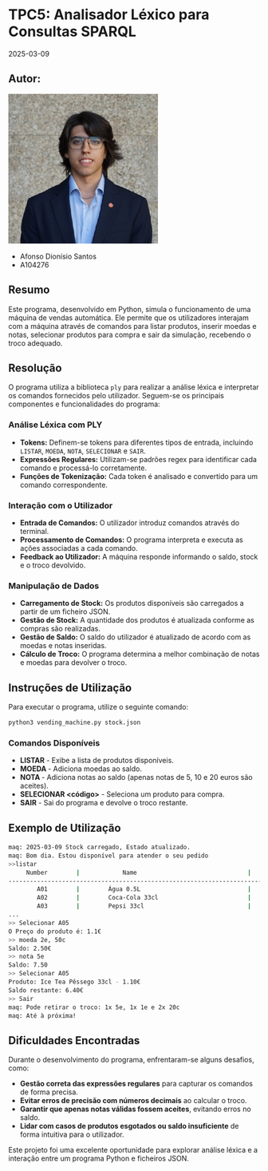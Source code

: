 # TPC5: Analisador Léxico para Consultas SPARQL

2025-03-09

## Autor:
![Nome do Autor](../profile.jpg)  
- Afonso Dionísio Santos
- A104276

## Resumo

Este programa, desenvolvido em Python, simula o funcionamento de uma máquina de vendas automática. Ele permite que os utilizadores interajam com a máquina através de comandos para listar produtos, inserir moedas e notas, selecionar produtos para compra e sair da simulação, recebendo o troco adequado.

## Resolução

O programa utiliza a biblioteca `ply` para realizar a análise léxica e interpretar os comandos fornecidos pelo utilizador. Seguem-se os principais componentes e funcionalidades do programa:

### Análise Léxica com PLY

- **Tokens:** Definem-se tokens para diferentes tipos de entrada, incluindo `LISTAR`, `MOEDA`, `NOTA`, `SELECIONAR` e `SAIR`.
- **Expressões Regulares:** Utilizam-se padrões regex para identificar cada comando e processá-lo corretamente.
- **Funções de Tokenização:** Cada token é analisado e convertido para um comando correspondente.

### Interação com o Utilizador

- **Entrada de Comandos:** O utilizador introduz comandos através do terminal.
- **Processamento de Comandos:** O programa interpreta e executa as ações associadas a cada comando.
- **Feedback ao Utilizador:** A máquina responde informando o saldo, stock e o troco devolvido.

### Manipulação de Dados

- **Carregamento de Stock:** Os produtos disponíveis são carregados a partir de um ficheiro JSON.
- **Gestão de Stock:** A quantidade dos produtos é atualizada conforme as compras são realizadas.
- **Gestão de Saldo:** O saldo do utilizador é atualizado de acordo com as moedas e notas inseridas.
- **Cálculo de Troco:** O programa determina a melhor combinação de notas e moedas para devolver o troco.

## Instruções de Utilização

Para executar o programa, utilize o seguinte comando:

```sh
python3 vending_machine.py stock.json
```

### Comandos Disponíveis

- **LISTAR** - Exibe a lista de produtos disponíveis.
- **MOEDA <valor>** - Adiciona moedas ao saldo.
- **NOTA <valor>** - Adiciona notas ao saldo (apenas notas de 5, 10 e 20 euros são aceites).
- **SELECIONAR <código>** - Seleciona um produto para compra.
- **SAIR** - Sai do programa e devolve o troco restante.

## Exemplo de Utilização

```sh
maq: 2025-03-09 Stock carregado, Estado atualizado.
maq: Bom dia. Estou disponível para atender o seu pedido
>>listar
     Number        |            Name                               |       Stock      |    Price
--------------------------------------------------------------------------------------------------------
        A01        |        Água 0.5L                              |      10          |      0.7
        A02        |        Coca-Cola 33cl                         |      7           |      1.2
        A03        |        Pepsi 33cl                             |      6           |      1.2
...
>> Selecionar A05
O Preço do produto é: 1.1€
>> moeda 2e, 50c
Saldo: 2.50€
>> nota 5e
Saldo: 7.50
>> Selecionar A05
Produto: Ice Tea Pêssego 33cl - 1.10€
Saldo restante: 6.40€
>> Sair
maq: Pode retirar o troco: 1x 5e, 1x 1e e 2x 20c
maq: Até à próxima!
```

## Dificuldades Encontradas

Durante o desenvolvimento do programa, enfrentaram-se alguns desafios, como:

- **Gestão correta das expressões regulares** para capturar os comandos de forma precisa.
- **Evitar erros de precisão com números decimais** ao calcular o troco.
- **Garantir que apenas notas válidas fossem aceites**, evitando erros no saldo.
- **Lidar com casos de produtos esgotados ou saldo insuficiente** de forma intuitiva para o utilizador.

Este projeto foi uma excelente oportunidade para explorar análise léxica e a interação entre um programa Python e ficheiros JSON.
